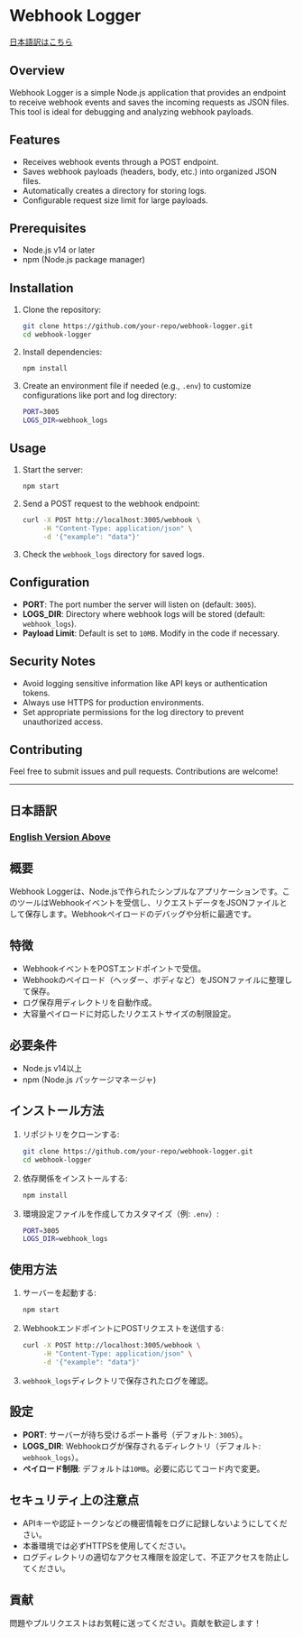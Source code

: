 # Webhook Logger

[日本語訳はこちら](#日本語訳)

## Overview

Webhook Logger is a simple Node.js application that provides an endpoint to receive webhook events and saves the incoming requests as JSON files. This tool is ideal for debugging and analyzing webhook payloads.

## Features

- Receives webhook events through a POST endpoint.
- Saves webhook payloads (headers, body, etc.) into organized JSON files.
- Automatically creates a directory for storing logs.
- Configurable request size limit for large payloads.

## Prerequisites

- Node.js v14 or later
- npm (Node.js package manager)

## Installation

1. Clone the repository:
    ```bash
    git clone https://github.com/your-repo/webhook-logger.git
    cd webhook-logger
    ```

2. Install dependencies:
    ```bash
    npm install
    ```

3. Create an environment file if needed (e.g., `.env`) to customize configurations like port and log directory:
    ```bash
    PORT=3005
    LOGS_DIR=webhook_logs
    ```

## Usage

1. Start the server:
    ```bash
    npm start
    ```

2. Send a POST request to the webhook endpoint:
    ```bash
    curl -X POST http://localhost:3005/webhook \
         -H "Content-Type: application/json" \
         -d '{"example": "data"}'
    ```

3. Check the `webhook_logs` directory for saved logs.

## Configuration

- **PORT**: The port number the server will listen on (default: `3005`).
- **LOGS_DIR**: Directory where webhook logs will be stored (default: `webhook_logs`).
- **Payload Limit**: Default is set to `10MB`. Modify in the code if necessary.

## Security Notes

- Avoid logging sensitive information like API keys or authentication tokens.
- Always use HTTPS for production environments.
- Set appropriate permissions for the log directory to prevent unauthorized access.

## Contributing

Feel free to submit issues and pull requests. Contributions are welcome!

---

## 日本語訳

### [English Version Above](#webhook-logger)

## 概要

Webhook Loggerは、Node.jsで作られたシンプルなアプリケーションです。このツールはWebhookイベントを受信し、リクエストデータをJSONファイルとして保存します。Webhookペイロードのデバッグや分析に最適です。

## 特徴

- WebhookイベントをPOSTエンドポイントで受信。
- Webhookのペイロード（ヘッダー、ボディなど）をJSONファイルに整理して保存。
- ログ保存用ディレクトリを自動作成。
- 大容量ペイロードに対応したリクエストサイズの制限設定。

## 必要条件

- Node.js v14以上
- npm (Node.js パッケージマネージャ)

## インストール方法

1. リポジトリをクローンする:
    ```bash
    git clone https://github.com/your-repo/webhook-logger.git
    cd webhook-logger
    ```

2. 依存関係をインストールする:
    ```bash
    npm install
    ```

3. 環境設定ファイルを作成してカスタマイズ（例: `.env`）:
    ```bash
    PORT=3005
    LOGS_DIR=webhook_logs
    ```

## 使用方法

1. サーバーを起動する:
    ```bash
    npm start
    ```

2. WebhookエンドポイントにPOSTリクエストを送信する:
    ```bash
    curl -X POST http://localhost:3005/webhook \
         -H "Content-Type: application/json" \
         -d '{"example": "data"}'
    ```

3. `webhook_logs`ディレクトリで保存されたログを確認。

## 設定

- **PORT**: サーバーが待ち受けるポート番号（デフォルト: `3005`）。
- **LOGS_DIR**: Webhookログが保存されるディレクトリ（デフォルト: `webhook_logs`）。
- **ペイロード制限**: デフォルトは`10MB`。必要に応じてコード内で変更。

## セキュリティ上の注意点

- APIキーや認証トークンなどの機密情報をログに記録しないようにしてください。
- 本番環境では必ずHTTPSを使用してください。
- ログディレクトリの適切なアクセス権限を設定して、不正アクセスを防止してください。

## 貢献

問題やプルリクエストはお気軽に送ってください。貢献を歓迎します！